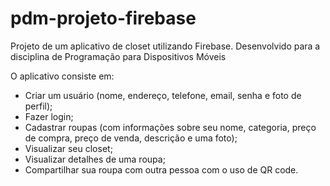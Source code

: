 # pdm-projeto-firebase
Projeto de um aplicativo de closet utilizando Firebase. Desenvolvido para a disciplina de Programação para Dispositivos Móveis


 O aplicativo consiste em:
  * Criar um usuário (nome, endereço, telefone, email, senha e foto de perfil);
  * Fazer login;
  * Cadastrar roupas (com informações sobre seu nome, categoria, preço de compra, preço de venda, descrição e uma foto);
  * Visualizar seu closet;
  * Visualizar detalhes de uma roupa;
  * Compartilhar sua roupa com outra pessoa com o uso de QR code.
